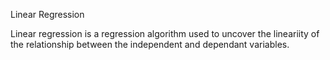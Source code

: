 Linear Regression

Linear regression is a regression algorithm used to uncover the lineariity of the relationship between the independent and dependant variables. 
